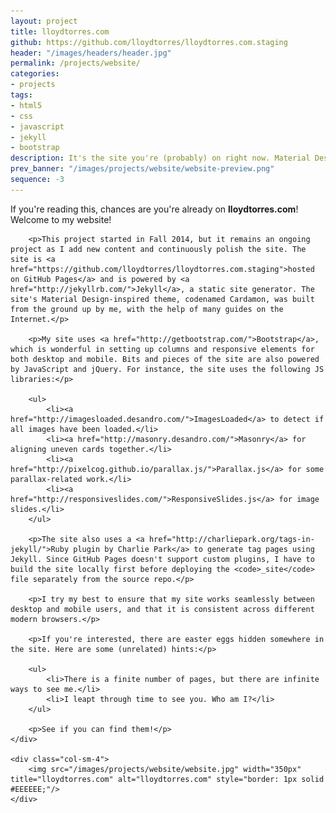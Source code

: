 ```yaml
---
layout: project
title: lloydtorres.com
github: https://github.com/lloydtorres/lloydtorres.com.staging
header: "/images/headers/header.jpg"
permalink: /projects/website/
categories:
- projects
tags:
- html5
- css
- javascript
- jekyll
- bootstrap
description: It's the site you're (probably) on right now. Material Design-inspired theme built from scratch with the help of Bootstrap.
prev_banner: "/images/projects/website/website-preview.png"
sequence: -3
---
```


<div class="row">
    <div class="col-sm-8">
        <p>If you're reading this, chances are you're already on <strong>lloydtorres.com</strong>! Welcome to my website!</p>

        <p>This project started in Fall 2014, but it remains an ongoing project as I add new content and continuously polish the site. The site is <a href="https://github.com/lloydtorres/lloydtorres.com.staging">hosted on GitHub Pages</a> and is powered by <a href="http://jekyllrb.com/">Jekyll</a>, a static site generator. The site's Material Design-inspired theme, codenamed Cardamon, was built from the ground up by me, with the help of many guides on the Internet.</p>

        <p>My site uses <a href="http://getbootstrap.com/">Bootstrap</a>, which is wonderful in setting up columns and responsive elements for both desktop and mobile. Bits and pieces of the site are also powered by JavaScript and jQuery. For instance, the site uses the following JS libraries:</p>

        <ul>
            <li><a href="http://imagesloaded.desandro.com/">ImagesLoaded</a> to detect if all images have been loaded.</li>
            <li><a href="http://masonry.desandro.com/">Masonry</a> for aligning uneven cards together.</li>
            <li><a href="http://pixelcog.github.io/parallax.js/">Parallax.js</a> for some parallax-related work.</li>
            <li><a href="http://responsiveslides.com/">ResponsiveSlides.js</a> for image slides.</li>
        </ul>

        <p>The site also uses a <a href="http://charliepark.org/tags-in-jekyll/">Ruby plugin by Charlie Park</a> to generate tag pages using Jekyll. Since GitHub Pages doesn't support custom plugins, I have to build the site locally first before deploying the <code>_site</code> file separately from the source repo.</p>

        <p>I try my best to ensure that my site works seamlessly between desktop and mobile users, and that it is consistent across different modern browsers.</p>

        <p>If you're interested, there are easter eggs hidden somewhere in the site. Here are some (unrelated) hints:</p>

        <ul>
            <li>There is a finite number of pages, but there are infinite ways to see me.</li>
            <li>I leapt through time to see you. Who am I?</li>
        </ul>

        <p>See if you can find them!</p>
    </div>

    <div class="col-sm-4">
        <img src="/images/projects/website/website.jpg" width="350px" title="lloydtorres.com" alt="lloydtorres.com" style="border: 1px solid #EEEEEE;"/>
    </div>
</div>